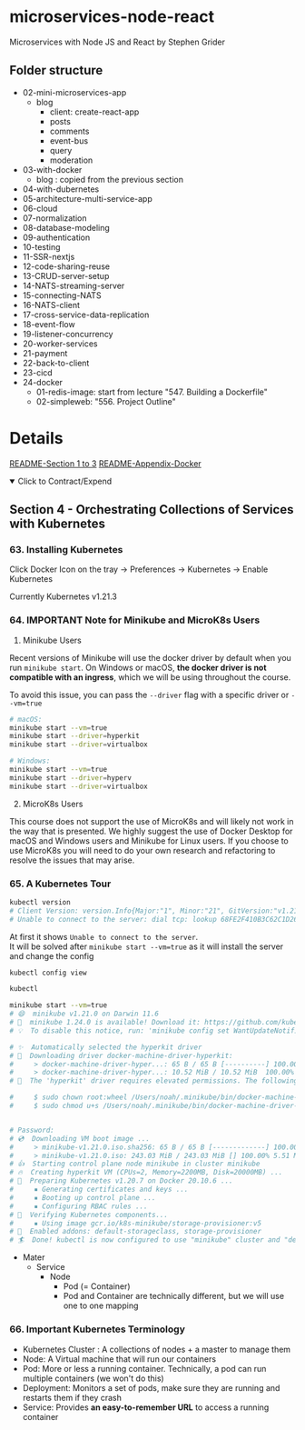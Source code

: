 # microservices-node-react

Microservices with Node JS and React by Stephen Grider

## Folder structure

- 02-mini-microservices-app
  - blog
    - client: create-react-app
    - posts
    - comments
    - event-bus
    - query
    - moderation
- 03-with-docker
  - blog : copied from the previous section
- 04-with-dubernetes
- 05-architecture-multi-service-app
- 06-cloud
- 07-normalization
- 08-database-modeling
- 09-authentication
- 10-testing
- 11-SSR-nextjs
- 12-code-sharing-reuse
- 13-CRUD-server-setup
- 14-NATS-streaming-server
- 15-connecting-NATS
- 16-NATS-client
- 17-cross-service-data-replication
- 18-event-flow
- 19-listener-concurrency
- 20-worker-services
- 21-payment
- 22-back-to-client
- 23-cicd
- 24-docker
  - 01-redis-image: start from lecture "547. Building a Dockerfile"
  - 02-simpleweb: "556. Project Outline"

# Details

[README-Section 1 to 3](./README-1-3.md)
[README-Appendix-Docker](./README-appx-docker.md)

<details open> 
  <summary>Click to Contract/Expend</summary>

## Section 4 - Orchestrating Collections of Services with Kubernetes

### 63. Installing Kubernetes

Click Docker Icon on the tray -> Preferences -> Kubernetes -> Enable Kubernetes

Currently Kubernetes v1.21.3

### 64. IMPORTANT Note for Minikube and MicroK8s Users

1. Minikube Users

Recent versions of Minikube will use the docker driver by default when you run `minikube start`. On Windows or macOS, **the docker driver is not compatible with an ingress**, which we will be using throughout the course.

To avoid this issue, you can pass the `--driver` flag with a specific driver or `--vm=true`

```sh
# macOS:
minikube start --vm=true
minikube start --driver=hyperkit
minikube start --driver=virtualbox

# Windows:
minikube start --vm=true
minikube start --driver=hyperv
minikube start --driver=virtualbox
```

2. MicroK8s Users

This course does not support the use of MicroK8s and will likely not work in the way that is presented. We highly suggest the use of Docker Desktop for macOS and Windows users and Minikube for Linux users. If you choose to use MicroK8s you will need to do your own research and refactoring to resolve the issues that may arise.

### 65. A Kubernetes Tour

```sh
kubectl version
# Client Version: version.Info{Major:"1", Minor:"21", GitVersion:"v1.21.2", GitCommit:"092fbfbf53427de67cac1e9fa54aaa09a28371d7", GitTreeState:"clean", BuildDate:"2021-06-16T12:59:11Z", GoVersion:"go1.16.5", Compiler:"gc", Platform:"darwin/amd64"}
# Unable to connect to the server: dial tcp: lookup 68FE2F410B3C62C1D26A3CF89A9FDEA0.gr7.ap-southeast-2.eks.amazonaws.com on 8.8.8.8:53: no such host
```

At first it shows `Unable to connect to the server`.\
It will be solved after `minikube start --vm=true` as it will install the server and change the config


```sh
kubectl config view

kubectl

minikube start --vm=true
# 😄  minikube v1.21.0 on Darwin 11.6
# 🎉  minikube 1.24.0 is available! Download it: https://github.com/kubernetes/minikube/releases/tag/v1.24.0
# 💡  To disable this notice, run: 'minikube config set WantUpdateNotification false'

# ✨  Automatically selected the hyperkit driver
# 💾  Downloading driver docker-machine-driver-hyperkit:
#     > docker-machine-driver-hyper...: 65 B / 65 B [----------] 100.00% ? p/s 0s
#     > docker-machine-driver-hyper...: 10.52 MiB / 10.52 MiB  100.00% 4.60 MiB p
# 🔑  The 'hyperkit' driver requires elevated permissions. The following commands will be executed:

#     $ sudo chown root:wheel /Users/noah/.minikube/bin/docker-machine-driver-hyperkit 
#     $ sudo chmod u+s /Users/noah/.minikube/bin/docker-machine-driver-hyperkit 


# Password:
# 💿  Downloading VM boot image ...
#     > minikube-v1.21.0.iso.sha256: 65 B / 65 B [-------------] 100.00% ? p/s 0s
#     > minikube-v1.21.0.iso: 243.03 MiB / 243.03 MiB [] 100.00% 5.51 MiB p/s 44s
# 👍  Starting control plane node minikube in cluster minikube
# 🔥  Creating hyperkit VM (CPUs=2, Memory=2200MB, Disk=20000MB) ...
# 🐳  Preparing Kubernetes v1.20.7 on Docker 20.10.6 ...
#     ▪ Generating certificates and keys ...
#     ▪ Booting up control plane ...
#     ▪ Configuring RBAC rules ...
# 🔎  Verifying Kubernetes components...
#     ▪ Using image gcr.io/k8s-minikube/storage-provisioner:v5
# 🌟  Enabled addons: default-storageclass, storage-provisioner
# 🏄  Done! kubectl is now configured to use "minikube" cluster and "default" namespace by default
```

- Mater
  - Service
    - Node
      - Pod (= Container)
      - Pod and Container are technically different, but we will use one to one mapping

### 66. Important Kubernetes Terminology

- Kubernetes Cluster : A collections of nodes + a master to manage them
- Node: A Virtual machine that will run our containers
- Pod: More or less a running container. Technically, a pod can run multiple containers (we won't do this)
- Deployment: Monitors a set of pods, make sure they are running and restarts them if they crash
- Service: Provides **an easy-to-remember URL** to access a running container

</details>
